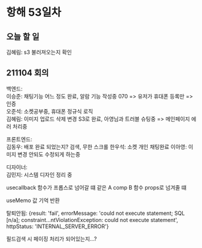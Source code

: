 # 항해 53일차

## 오늘 할 일

김혜림: s3 불러져오는지 확인

## 211104 회의

백엔드:  
이승준: 채팅기능 어느 정도 완료, 알람 기능 작성중 070 => 유저가 휴대폰 등록만 => 인증  
오준석: 소켓공부중, 휴대폰 정규식 로직  
김혜림: 이미지 업로드 삭제 변경 S3로 완료, 아영님과 트러블 슈팅중 => 메인페이지 에러 처리중

프론트엔드:  
김동우: 배포 완료 되었는지? 검색, 무한 스크롤
한우석: 소켓 개인 채팅완료
이아영: 이미지 변경 안되도 수정되게 하는중

디자이너:  
김민지: 시스템 디자인 정리 중

usecallback 함수가 프롭스로 넘어갈 떄 같은
A comp B 함수 props로 넘겨줄 떄

useMemo 값 기억 반환

탈퇴안됨: {result: 'fail', errorMessage: 'could not execute statement; SQL [n/a]; constraint…ntViolationException: could not execute statement', httpStatus: 'INTERNAL_SERVER_ERROR'}

필드검색 시 페이징 처리가 되어있는지...?
